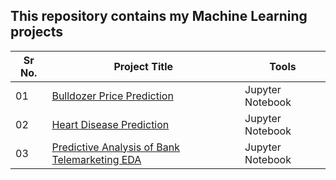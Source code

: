 ## This repository contains my Machine Learning projects

|Sr No.| Project Title | Tools |
|------|---------------|------------|
|01|[Bulldozer Price Prediction](https://github.com/abhijeetk597/machine-learning-projects/tree/main/Bulldozer-price-prediction)|Jupyter Notebook|
|02|[Heart Disease Prediction](https://github.com/abhijeetk597/machine-learning-projects/tree/main/heart-disease-project)|Jupyter Notebook|
|03|[Predictive Analysis of Bank Telemarketing EDA](https://github.com/abhijeetk597/machine-learning-projects/blob/main/Predictive%20analysis%20of%20bank%20telemarketing/eda.ipynb)|Jupyter Notebook|
